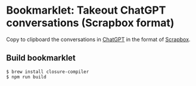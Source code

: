 # Bookmarklet: Takeout ChatGPT conversations (Scrapbox format)

Copy to clipboard the conversations in [ChatGPT](https://chat.openai.com/chat) in the format of [Scrapbox](https://scrapbox.io/).

## Build bookmarklet

```
$ brew install closure-compiler
$ npm run build
```
